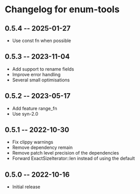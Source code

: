 # Changelog for enum-tools

## 0.5.4 -- 2025-01-27

* Use const fn when possible

## 0.5.3 -- 2023-11-04

* Add support to rename fields
* Improve error handling
* Several small optimisations

## 0.5.2 -- 2023-05-17

* Add feature range_fn
* Use syn-2.0

## 0.5.1 -- 2022-10-30

* Fix clippy warnings
* Remove dependency remain
* Remove patch level precision of the dependencies
* Forward ExactSizeIterator::len instead of using the default

## 0.5.0 -- 2022-10-16

* Initial release
